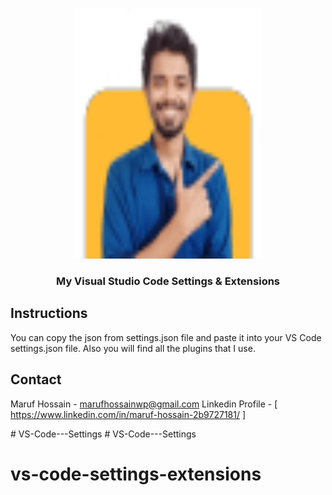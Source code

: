 <!-- PROJECT LOGO -->
<br />
<p align="center">
    <img src="images/m.png" alt="Logo" width="300" height="400">
  </a>

  <h3 align="center">My Visual Studio Code Settings & Extensions</h3>

<!-- Insructions -->

## Instructions

You can copy the json from settings.json file and paste it into your VS Code settings.json file. Also you will find all the plugins that I use.

<!-- CONTACT -->

## Contact

Maruf Hossain - [marufhossainwp@gmail.com](mailto:marufhossainwp@.com)
Linkedin Profile - [ https://www.linkedin.com/in/maruf-hossain-2b9727181/ ]


#   V S - C o d e - - - S e t t i n g s 
 
 
 # VS-Code---Settings
# vs-code-settings-extensions
